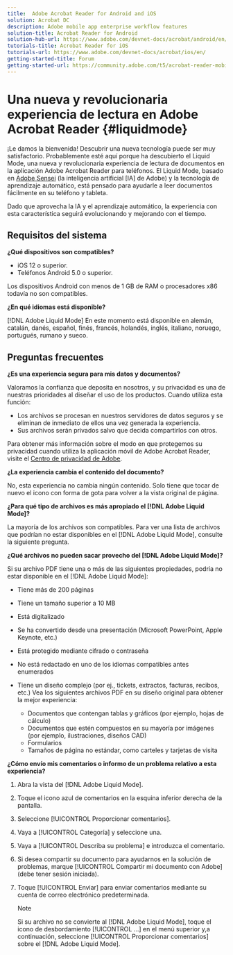 ```yaml
---
title:  Adobe Acrobat Reader for Android and iOS
solution: Acrobat DC
description: Adobe mobile app enterprise workflow features
solution-title: Acrobat Reader for Android
solution-hub-url: https://www.adobe.com/devnet-docs/acrobat/android/en/
tutorials-title: Acrobat Reader for iOS
tutorials-url: https://www.adobe.com/devnet-docs/acrobat/ios/en/
getting-started-title: Forum
getting-started-url: https://community.adobe.com/t5/acrobat-reader-mobile/bd-p/acrobat-reader-mobile?page=1&sort=latest_replies&filter=all
---
```


# Una nueva y revolucionaria experiencia de lectura en Adobe Acrobat Reader {#liquidmode}

¡Le damos la bienvenida! Descubrir una nueva tecnología puede ser muy satisfactorio. Probablemente esté aquí porque ha descubierto el Liquid Mode, una nueva y revolucionaria experiencia de lectura de documentos en la aplicación Adobe Acrobat Reader para teléfonos. El Liquid Mode, basado en [Adobe Sensei](https://www.adobe.com/es/sensei.html) (la inteligencia artificial [IA] de Adobe) y la tecnología de aprendizaje automático, está pensado para ayudarle a leer documentos fácilmente en su teléfono y tableta.

Dado que aprovecha la IA y el aprendizaje automático, la experiencia con esta característica seguirá evolucionando y mejorando con el tiempo.

## Requisitos del sistema

**¿Qué dispositivos son compatibles?**

* iOS 12 o superior.
* Teléfonos Android 5.0 o superior. 

Los dispositivos Android con menos de 1 GB de RAM o procesadores x86 todavía no son compatibles.

**¿En qué idiomas está disponible?**

[!DNL Adobe Liquid Mode] En este momento está disponible en alemán, catalán, danés, español, finés, francés, holandés, inglés, italiano, noruego, portugués, rumano y sueco.

## Preguntas frecuentes

**¿Es una experiencia segura para mis datos y documentos?**

Valoramos la confianza que deposita en nosotros, y su privacidad es una de nuestras prioridades al diseñar el uso de los productos. Cuando utiliza esta función:

* Los archivos se procesan en nuestros servidores de datos seguros y se eliminan de inmediato de ellos una vez generada la experiencia.
* Sus archivos serán privados salvo que decida compartirlos con otros.

Para obtener más información sobre el modo en que protegemos su privacidad cuando utiliza la aplicación móvil de Adobe Acrobat Reader, visite el [Centro de privacidad de Adobe](https://www.adobe.com/es/privacy.html).

**¿La experiencia cambia el contenido del documento?**

No, esta experiencia no cambia ningún contenido. Solo tiene que tocar de nuevo el icono con forma de gota para volver a la vista original de página.

**¿Para qué tipo de archivos es más apropiado el [!DNL Adobe Liquid Mode]?**

La mayoría de los archivos son compatibles. Para ver una lista de archivos que podrían no estar disponibles en el [!DNL Adobe Liquid Mode], consulte la siguiente pregunta. 

**¿Qué archivos no pueden sacar provecho del [!DNL Adobe Liquid Mode]?**

Si su archivo PDF tiene una o más de las siguientes propiedades, podría no estar disponible en el [!DNL Adobe Liquid Mode]:

* Tiene más de 200 páginas
* Tiene un tamaño superior a 10 MB
* Está digitalizado
* Se ha convertido desde una presentación (Microsoft PowerPoint, Apple Keynote, etc.)
* Está protegido mediante cifrado o contraseña
* No está redactado en uno de los idiomas compatibles antes enumerados
* Tiene un diseño complejo (por ej., tickets, extractos, facturas, recibos, etc.) Vea los siguientes archivos PDF en su diseño original para obtener la mejor experiencia:

    * Documentos que contengan tablas y gráficos (por ejemplo, hojas de cálculo)
    * Documentos que estén compuestos en su mayoría por imágenes (por ejemplo, ilustraciones, diseños CAD)
    * Formularios
    * Tamaños de página no estándar, como carteles y tarjetas de visita

**¿Cómo envío mis comentarios o informo de un problema relativo a esta experiencia?**

1. Abra la vista del [!DNL Adobe Liquid Mode].
1. Toque el icono azul de comentarios en la esquina inferior derecha de la pantalla.
1. Seleccione [!UICONTROL Proporcionar comentarios].
1. Vaya a [!UICONTROL Categoría] y seleccione una.
1. Vaya a [!UICONTROL Describa su problema] e introduzca el comentario.
1. Si desea compartir su documento para ayudarnos en la solución de problemas, marque [!UICONTROL Compartir mi documento con Adobe] (debe tener sesión iniciada).
1. Toque [!UICONTROL Enviar] para enviar comentarios mediante su cuenta de correo electrónico predeterminada.

   >[!NOTE]
   >
   >Si su archivo no se convierte al [!DNL Adobe Liquid Mode], toque el icono de desbordamiento [!UICONTROL ...] en el menú superior y,a continuación, seleccione [!UICONTROL Proporcionar comentarios] sobre el [!DNL Adobe Liquid Mode].
